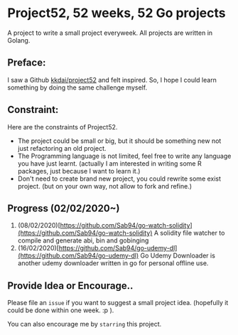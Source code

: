 # Project52, 52 weeks, 52 Go projects

A project to write a small project everyweek. All projects are written in Golang.

## Preface:

I saw a Github [kkdai/project52](https://github.com/kkdai/project52) and felt inspired. So, I hope I could learn something by doing the same challenge myself.

## Constraint:

Here are the constraints of Project52.

- The project could be small or big, but it should be something new not just refactoring an old project.
- The Programming language is not limited, feel free to write any language you have  just learnt. (actually I am interested in writing some R packages, just because I want to learn it.)
- Don't need to create brand new project, you could rewrite some exist project. (but on your own way, not allow to fork and refine.)

## Progress (02/02/2020~)

1. (08/02/2020)[https://github.com/Sab94/go-watch-solidity](https://github.com/Sab94/go-watch-solidity) A solidity file watcher to compile and generate abi, bin and gobinging
2. (16/02/2020)[https://github.com/Sab94/go-udemy-dl](https://github.com/Sab94/go-udemy-dl) Go Udemy Downloader is another udemy downloader written in go for personal offline use.

## Provide Idea or Encourage..

Please file an `issue` if you want to suggest a small project idea. (hopefully it could be done within one week.  :p ).

You can also encourage me by `starring` this project.
